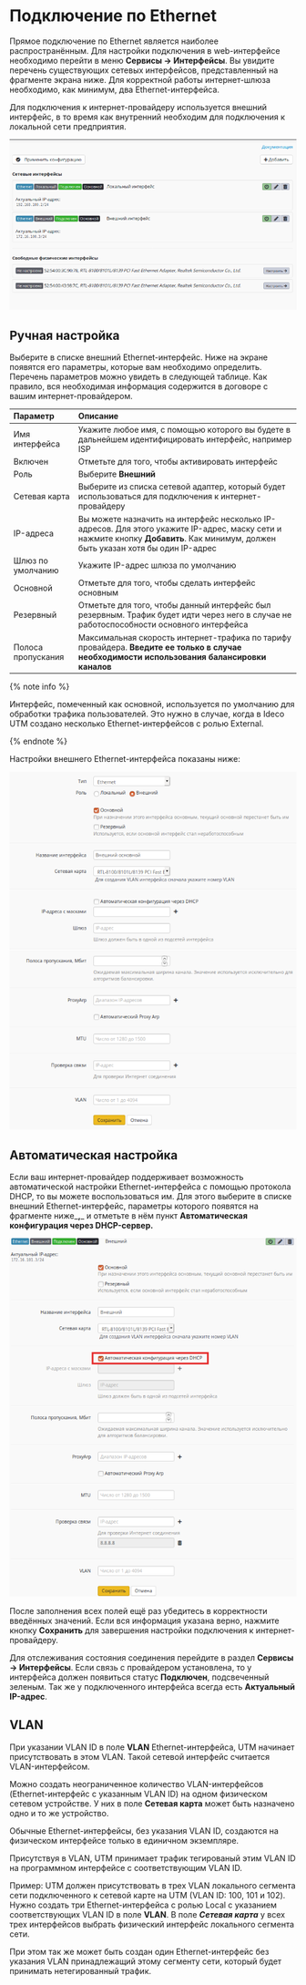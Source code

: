 # Подключение по Ethernet

Прямое подключение по Ethernet является наиболее распространённым. Для настройки подключения в web-интерфейсе необходимо перейти в меню **Сервисы -&gt; Интерфейсы**. Вы увидите перечень существующих сетевых интерфейсов, представленный на фрагменте экрана ниже. Для корректной работы интернет-шлюза необходимо, как минимум, два Ethernet-интерфейса.

Для подключения к интернет-провайдеру используется внешний интерфейс, в то время как внутренний необходим для подключения к локальной сети предприятия.

![](../../_images/ethetrnet7-9.png)

## Ручная настройка

Выберите в списке внешний Ethernet-интерфейс. Ниже на экране появятся его параметры, которые вам необходимо определить. Перечень параметров можно увидеть в следующей таблице. Как правило, вся необходимая информация содержится в договоре с вашим интернет-провайдером.

| Параметр | Описание |
| :--- | :--- |
| Имя интерфейса | Укажите любое имя, с помощью которого вы будете в дальнейшем идентифицировать интерфейс, например ISP |
| Включен | Отметьте для того, чтобы активировать интерфейс |
| Роль | Выберите **Внешний** |
| Сетевая карта | Выберите из списка сетевой адаптер, который будет использоваться для подключения к интернет-провайдеру |
| IP-адреса | Вы можете назначить на интерфейс несколько IP-адресов. Для этого укажите IP-адрес, маску сети и нажмите кнопку **Добавить**. Как минимум, должен быть указан хотя бы один IP-адрес |
| Шлюз по умолчанию | Укажите IP-адрес шлюза по умолчанию |
| Основной | Отметьте для того, чтобы сделать интерфейс основным |
| Резервный | Отметьте для того, чтобы данный интерфейс был резервным. Трафик будет идти через него в случае не работоспособности основного интерфейса |
| Полоса пропускания  | Максимальная скорость интернет-трафика по тарифу провайдера. **Введите ее только в случае необходимости использования балансировки каналов** |

{% note info %}

Интерфейс, помеченный как основной, используется по умолчанию для обработки трафика пользователей. Это нужно в случае, когда в Ideco UTM создано несколько Ethernet-интерфейсов с ролью External.

{% endnote %}

Настройки внешнего Ethernet-интерфейса показаны ниже:

![](../../_images/ethetrnet7-9-1-.png)

## Автоматическая настройка

Если ваш интернет-провайдер поддерживает возможность автоматической настройки Ethernet-интерфейса с помощью протокола DHCP, то вы можете воспользоваться им. Для этого выберите в списке внешний Ethernet-интерфейс, параметры которого появятся на фрагменте ниже_**,**_ и отметьте в нём пункт **Автоматическая конфигурация через DHCP-сервер.**

![](../../_images/12025868.png)

После заполнения всех полей ещё раз убедитесь в корректности введённых значений. Если вся информация указана верно, нажмите кнопку **Сохранить** для завершения настройки подключения к интернет-провайдеру.

Для отслеживания состояния соединения перейдите в раздел **Сервисы -&gt; Интерфейсы**. Если связь с провайдером установлена, то у интерфейса должен появиться статус **Подключен**, подсвеченный зеленым. Так же у подключенного интерфейса всегда есть **Актуальный IP-адрес**.

## VLAN

При указании VLAN ID в поле **VLAN** Ethernet-интерфейса, UTM начинает присутствовать в этом VLAN. Такой сетевой интерфейс считается VLAN-интерфейсом.

Можно создать неограниченное количество VLAN-интерфейсов \(Ethernet-интерфейс с указанным VLAN ID\) на одном физическом сетевом устройстве. У них в поле **Сетевая карта** может быть назначено одно и то же устройство.

Обычные Ethernet-интерфейсы, без указания VLAN ID, создаются на физическом интерфейсе только в единичном экземпляре.

Присутствуя в VLAN, UTM принимает трафик тегированый этим VLAN ID на программном интерфейсе с соответствующим VLAN ID.

Пример: UTM должен присутствовать в трех VLAN локального сегмента сети подключенного к сетевой карте на UTM \(VLAN ID: 100, 101 и 102\). Нужно создать три Ethernet-интерфейса с ролью Local с указанием соответствующих VLAN ID в поле **VLAN**. В поле _**Сетевая карта**_ у всех трех интерфейсов выбрать физический интерфейс локального сегмента сети.

При этом так же может быть создан один Ethernet-интерфейс без указания VLAN принадлежащий этому сегменту сети, который будет принимать нетегированный трафик.

